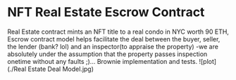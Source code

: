 # NFT Real Estate Escrow Contract

Real Estate contract mints an NFT title to a real condo in NYC worth 90 ETH, 
Escrow contract model helps facilitate the deal between the buyer, seller, the lender (bank? lol) and an inspector(to appraise the property) -we are absolutely under the assumption that the property passes inspection onetime without any faults ;)...
Brownie implementation and tests.
![plot](./Real Estate Deal Model.jpg)